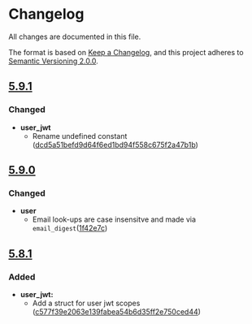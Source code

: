 # Changelog

All changes are documented in this file.

The format is based on [Keep a Changelog](https://keepachangelog.com/en/1.0.0/),
and this project adheres to [Semantic Versioning 2.0.0](https://semver.org/).

## [5.9.1](https://github.com/PlaceOS/models/compare/v5.9.0...v5.9.1)

### Changed

- **user_jwt**
  - Rename undefined constant ([dcd5a51befd9d64f6ed1bd94f558c675f2a47b1b](https://github.com/PlaceOS/models/commit/dcd5a51befd9d64f6ed1bd94f558c675f2a47b1b))

## [5.9.0](https://github.com/PlaceOS/models/compare/v5.8.1...v5.9.0)

### Changed

- **user**
  - Email look-ups are case insensitve and made via `email_digest`([1f42e7c](https://github.com/PlaceOS/models/commit/1f42e7c))

## [5.8.1](https://github.com/PlaceOS/models/compare/v5.8.1...v5.8.0)

### Added

- **user_jwt:**
  - Add a struct for user jwt scopes ([c577f39e2063e139fabea54b6d35ff2e750ced44](https://github.com/PlaceOS/models/commit/c577f39e2063e139fabea54b6d35ff2e750ced44))
